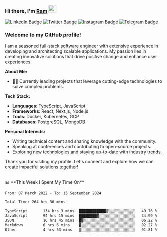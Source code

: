 ### Hi there, I'm <a href="#" target="_blank">Ram</a> <img src="https://media.giphy.com/media/hvRJCLFzcasrR4ia7z/giphy.gif" width="25" height="25">

[![LinkedIn Badge](https://img.shields.io/badge/-LinkedIn-0e76a8?style=flat-square&logo=Linkedin&logoColor=white)](https://www.linkedin.com/in/ramdevengineer/)
[![Twitter Badge](https://img.shields.io/badge/-Twitter-00acee?style=flat-square&logo=Twitter&logoColor=white)](https://twitter.com/ramthenmala)
[![Instagram Badge](https://img.shields.io/badge/-Instagram-e4405f?style=flat-square&logo=Instagram&logoColor=white)](https://instagram.com/ramthenmala/)
[![Telegram Badge](https://img.shields.io/badge/-Telegram-0088cc?style=flat-square&logo=Telegram&logoColor=white)](https://t.me/ramthenmala)

### Welcome to my GitHub profile!

I am a seasoned full-stack software engineer with extensive experience in developing and architecting scalable applications. My passion lies in creating innovative solutions that drive positive change and enhance user experiences.

**About Me:**

- 👨‍💻 Currently leading projects that leverage cutting-edge technologies to solve complex problems.

**Tech Stack:**

- **Languages**: TypeScript, JavaScript
- **Frameworks**: React, Next.js, Node.js
- **Tools**: Docker, Kubernetes, GCP
- **Databases**: PostgreSQL, MongoDB

**Personal Interests:**

- Writing technical content and sharing knowledge with the community.
- Speaking at conferences and contributing to open-source projects.
- Exploring new technologies and staying up-to-date with industry trends.

Thank you for visiting my profile. Let's connect and explore how we can create impactful solutions together!

</br>
📊 **This Week I Spent My Time On** 
<!--START_SECTION:waka-->

```txt
From: 07 March 2022 - To: 15 September 2024

Total Time: 264 hrs 30 mins

TypeScript       134 hrs 3 mins  ████████████▒░░░░░░░░░░░░   49.76 %
JavaScript       94 hrs 15 mins  ████████▓░░░░░░░░░░░░░░░░   34.99 %
JSON             16 hrs 45 mins  █▓░░░░░░░░░░░░░░░░░░░░░░░   06.22 %
Markdown         6 hrs 6 mins    ▓░░░░░░░░░░░░░░░░░░░░░░░░   02.27 %
Other            4 hrs 53 mins   ▒░░░░░░░░░░░░░░░░░░░░░░░░   01.81 %
```

<!--END_SECTION:waka-->


